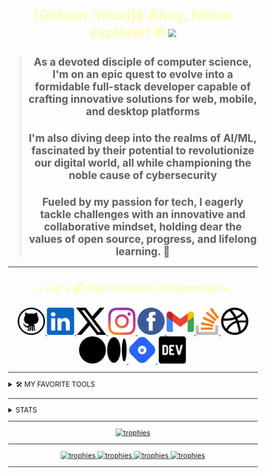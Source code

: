 <!-- markdownlint-disable MD045 -->
<!-- markdownlint-disable MD033 -->
<!-- markdownlint-disable MD041 -->
#

<div align="center">

<h1 align="center" style="color: #ff25;">
 [Gideon-Yebei]$ Ahoy, fellow explorer! 🌐 <img src="https://github.com/blackcater/blackcater/raw/main/images/Hi.gif" height="32" />
</h1>

>##  As a devoted disciple of computer science, I'm on an epic quest to evolve into a formidable full-stack developer capable of crafting innovative solutions for web, mobile, and desktop platforms
>
>## I'm also diving deep into the realms of AI/ML, fascinated by their potential to revolutionize our digital world, all while championing the noble cause of cybersecurity
>
>## Fueled by my passion for tech, I eagerly tackle challenges with an innovative and collaborative mindset, holding dear the values of **open source, progress, and lifelong learning. 🚀**

</div>

---

<h2 align="center" style="color: #ff25;">
~ Let's 📬 Get In Touch ✉️ Reach Out ~
</h2>

<div align="center">

<a href="https://github.com/Gideon-Yebei" target="_blank">
  <img
    alt="GitHub"
    src="icons/github.svg"
    height=55
  />
</a>
<a href="https://linkedin.com/in/gideon-yebei" target="_blank">
  <img
    alt="LinkedIn"
    src="icons/linkedin.svg"
    height=55
  />
</a>
<a href="https://twitter.com/GideonYebei" target="_blank">
  <img
    alt="Twitter"
    src="icons/x.svg"
    height=55
  />
</a>
<a href="https://www.instagram.com/calcare_spellbound/" target="_blank">
  <img
    alt="Instagram"
    src="icons/instagram.svg"
    height=55
  />
</a>
<a href="https://m.facebook.com/profile.php/?id=100088037815575" target="_blank">
  <img
    alt="Facebook"
    src="icons/facebook.svg"
    height=55
  />
</a>
<a href="mailto:hk-axl-coder@proton.me">
  <img
    alt="Gmail"
    src="icons/gmail.svg"
    height=55
  />
</a>
<a href="https://stackoverflow.com/users/HK-AXL-CODER" target="_blank">
  <img
    alt="Stack Overflow"
    src="icons/stack-overflow.svg"
    height=55
  />
</a>
<a href="https://twitter.com/GideonYebei" target="_blank">
  <img
    alt="Dribbble"
    src="icons/dribbble.svg"
    height=55
  />
</a>
<a href="https://twitter.com/GideonYebei" target="_blank">
  <img
    alt="Medium"
    src="icons/medium.svg"
    height=55
  />
</a>
<a href="https://hashnode.com/@ZenithNova" target="_blank">
  <img
    alt="Hashnode"
    src="icons/hashnode.svg"
    height=55
  />
</a>
<a href="https://dev.to/HK-AXL-CODER" target="_blank">
  <img
    alt="Dev.to"
    src="icons/devto.svg"
    height=55
  />
</a>

</div>

---

<details>

<summary>🛠️ MY FAVORITE TOOLS</summary>

<div align="center">

  <h3>👨‍💻 Programming Languages</h3>

<a href="#">
  <img
    alt="C"
    src="icons/c.svg"
    height=55
  />
</a>
<a href="#">
  <img
    alt="C++"
    src="icons/cpp.svg"
    height=55
  />
</a>
<a href="#">
  <img
    alt="C#"
    src="icons/csharp.svg"
    height=55
  />
</a>
<a href="#">
  <img
    alt="VB.NET"
    src="icons/vbnet.svg"
    height=55
  />
</a>
<a href="#">
  <img
    alt="Java"
    src="icons/java.svg"
    height=55
  />
</a>

  <h3>🌐 Web Development</h3>

<a href="#">
  <img
    alt="HTML5"
    src="icons/html5.svg"
    height=55
  />
</a>
<a href="#">
  <img
    alt="CSS3"
    src="icons/css3.svg"
    height=55
  />
</a>
<a href="#">
  <img
    alt="JavaScript"
    src="icons/js.svg"
    height=55
  />
</a>
<a href="#">
  <img
    alt="PHP"
    src="icons/php.svg"
    height=55
  />
</a>
<a href="#">
  <img
    alt="WordPress"
    src="icons/wordpress.svg"
    height=55
  />
</a>
<a href="#">
  <img
    alt="Wix"
    src="icons/wix.svg"
    height=55
  />
</a>

  <h3>🧰 Frameworks and Libraries</h3>

<a href="#">
  <img
    alt="Vaadin"
    src="icons/vaadin.svg"
    height=55
  />
</a>
<a href="#">
  <img
    alt="Spring"
    src="icons/spring.svg"
    height=55
  />
</a>
<a href="#">
  <img
    alt=".NET Framework"
    src="icons/microsoft-net-framework.png"
    height=55
  />
</a>

  <h3>Scripting Languages</h3>

<a href="#">
  <img
    alt="Bash"
    src="icons/bash-1.svg"
    height=55
  />
</a>
<a href="#">
  <img
    alt="PowerShell"
    src="icons/powershell.svg"
    height=55
  />
</a>

  <h3>🗄️ Databases and Cloud Hosting</h3>

<a href="#">
  <img
    alt="MongoDB"
    src="icons/mongodb.svg"
    height=55
  />
</a>
<a href="#">
  <img
    alt="MariaDB"
    src="icons/mariadb.svg"
    height=55
  />
</a>
<a href="#">
  <img
    alt="MySQL"
    src="icons/mysql.svg"
    height=55
  />
</a>
<a href="#">
  <img
    alt="Vercel"
    src="icons/vercel-1.svg.png"
    height=30
  />
</a>

  <h3>Dev Ops</h3>

<a href="#">
  <img
    alt="Docker"
    src="icons/docker.svg"
    height=55
  />
</a>
<a href="#">
  <img
    alt="Git"
    src="icons/git.svg"
    height=55
  />
</a>

  <h3>💻 Software and Tools</h3>

<a href="#">
  <img
    alt="Arch Linux"
    src="icons/archlinux.png"
    height=55
  />
</a>
<a href="#">
  <img
    alt="JetBrains"
    src="icons/jetbrains.png"
    height=55
  />
</a>
<a href="#">
  <img
    alt="Discord"
    src="icons/discord.svg"
    height=55
  />
</a>
<a href="#">
  <img
    alt="Slack"
    src="icons/slack.svg"
    height=55
  />
</a>

</div>

</details>

---

<details>

<summary>STATS</summary>

<a href="#">
   <img
    alt="Gideon-Yebei's Top Languages"
    src="https://denvercoder1-github-readme-stats.vercel.app/api/top-langs/?username=Gideon-Yebei&langs_count=8&layout=compact&theme=react&hide_border=true&bg_color=1F222E&title_color=F85D7F&icon_color=F8D866&hide=Jupyter%20Notebook,Roff"
    width=100%
  />
</a>
<a href="#">
   <img
    alt="Gideon-Yebei's Activity Graph"
    src="https://github-readme-activity-graph.vercel.app/graph/?username=Gideon-Yebei&bg_color=1F222E&color=F8D866&line=F85D7F&point=FFFFFF&hide_border=true"
    width=100%
  />
</a>

</details>

---

<div align="center">

<a href="#">
  <img
    alt="trophies"
    src="https://github-profile-trophy.vercel.app/?username=Gideon-Yebei&no-bg=true&no-frame=true"
  />
</a>

---

<a href="#">
  <img
    alt="trophies"
    src="https://komarev.com/ghpvc/?username=Gideon-Yebei&color=0E9C47&style=for-the-badge"
  />
  <img
    alt="trophies"
    src="https://custom-icon-badges.demolab.com/badge/dynamic/json?logo=star&color=55960c&labelColor=488207&label=Stars&style=for-the-badge&query=%24.stars&url=https://api.github-star-counter.workers.dev/user/Gideon-Yebei"
  />
  <img
    alt="trophies"
    src="https://custom-icon-badges.demolab.com/github/followers/Gideon-Yebei?color=236ad3&labelColor=1155ba&style=for-the-badge&logo=person-add&label=Follow&logoColor=white"
  />
  <img
    alt="trophies"
    src="https://freshidea.com/jonah/app/DenverCoder1-profile-views"
  />
</a>

</div>

---
